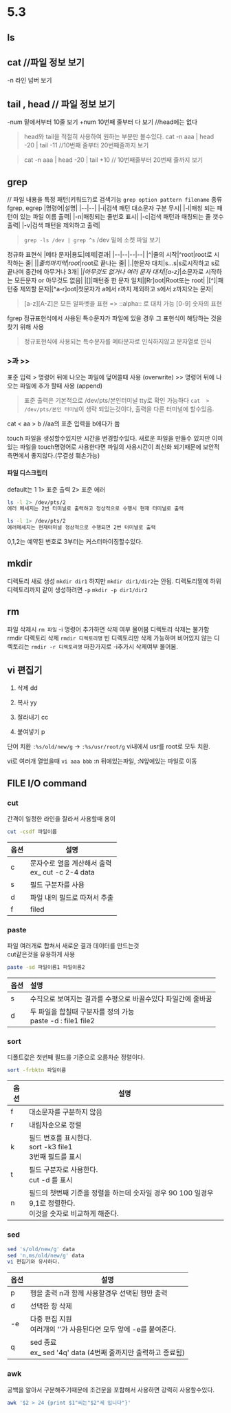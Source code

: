 
# 5.3


## ls

## cat     //파일 정보 보기
  -n 라인 넘버 보기
## tail , head  // 파일 정보 보기
  -num 밑에서부터 10줄 보기
  +num 10번째 줄부터 다 보기 //head에는 없다

> head와 tail을 적절히 사용하여 원하는 부분만 볼수있다.
> cat -n aaa | head -20 | tail -11 //10번째 줄부터 20번째줄까지 보기

> cat -n aaa | head -20 | tail +10 // 10번째줄부터 20번째 줄까지 보기

## grep
// 파일 내용을 특정 패턴(키워드?)로 검색기능
``grep option pattern filename``
종류 fgrep, egrep
|명령어|설명|
|--|--|
|-i|검색 패턴 대소문자 구분 무시|
|-l|매칭 되는 패턴이 있는 파일 이름 출력|
|-n|매칭되는 줄번호 표시|
|-c|검색 패턴과 매칭되는 줄 갯수 출력|
|-v|검색 패턴을 제외하고 출력|

> ``grep -ls /dev | grep ^s`` /dev 밑에 소켓 파일 보기

정규화 표현식
|메타 문자|용도|예제|결과|
|--|--|--|--|
|^|줄의 시작|^root|root로 시작하는 줄|
|$|줄의 마지막|root$|root로 끝나는 줄|
|.|한문자 대치|s...s|s로시작하고 s로 끝나며 중간에 아무거나 3개|
|*|아무것도 없거나 여러 문자 대치|[a-z]*|소문자로 시작하는 모든문자 or 아무것도 없음|
|[]|패턴중 한 문자 일치|[Rr]oot|Root또는 root|
|[^]|패턴중 제외할 문자|[^a-r]oot|첫문자가 a에서 r까지 제외하고 s에서 z까지오는 문자|

>[a-z][A-Z]은 모든 알파벳을 표현 => ::alpha:: 로 대치 가능
> [0-9] 숫자의 표현

fgrep
정규표현식에서 사용된 특수문자가 파일에 있을 경우 그 표현식이 해당하는 것을 찾기 위해 사용
> 정규표현식에 사용되는 특수문자를 메타문자로 인식하지않고 문자열로 인식


### >과 >>
표준 입력
\> 명령어 뒤에 나오는 파일에 덮어쓸때 사용 (overwrite)
\>> 명령어 뒤에 나오는 파일에 추가 할때 사용 (append)
> 표준 출력은 기본적으로 /dev/pts/본인터미널
> tty로 확인 가능하다
> `cat  > /dev/pts/본인 터미널`이 생략 되있는것이다, 출력을 다른 터미널에 할수있음.

cat < aa > b  //aa의 표준 입력을 b에다가 씀

touch
파일을 생성할수있지만 시간을 변경할수있다. 새로운 파일을 만들수 있지만 이미 있는 파일을 touch명령어로 사용한다면 파일의 사용시간이 최신화 되기때문에 보안적 측면에서 좋지않다.(무결성 훼손가능)

#### 파일 디스크립터

default는 1
1> 표준 출력
2> 표준 에러
```bash
ls -l 2> /dev/pts/2
에러 메세지는 2번 터미널로 출력하고 정상적으로 수행시 현재 터미널로 출력

ls -l 1> /dev/pts/2
에러메세지는 현재터미널 정상적으로 수행되면 2번 터미널로 출력
```
0,1,2는 예약된 번호로 3부터는 커스터마이징할수있다.

## mkdir
디렉토리 새로 생성
`mkdir dir1` 하지만 ``mkdir dir1/dir2``는 안됨.
디렉토리밑에 하위 디렉토리까지 같이 생성하려면 `-p`
``mkdir -p dir1/dir2``


## rm
파일 삭제시
``rm 파일`` -i 명령어 추가하면 삭제 여부 물어봄
디렉토리 삭제는 불가함
rmdir
디렉토리 삭제
``rmdir 디렉토리명`` 빈 디렉토리만 삭제 가능하며 비어있지 않는 디렉토리는 ``rmdir -r 디렉토리명``
마찬가지로 -i추가시 삭제여부 물어봄.



## vi 편집기
1. 삭제
dd

2. 복사
yy
3. 잘라내기
cc
4. 붙여넣기
p

단어 치환
`:%s/old/new/g` -> `:%s/usr/root/g` vi내에서 usr를 root로 모두 치환.

vi로 여러개 열었을때
``vi aaa bbb`` :n 뒤에있는파일, :N앞에있는 파일로 이동



## FILE I/O command
### cut
간격이 일정한 라인을 잘라서 사용할때 용이
```bash
cut -csdf 파일이름
```

|옵션|설명|
|--|--|
|c|문자수로 열을 계산해서 출력<br>ex_ cut -c 2-4 data|
|s|필드 구분자를 사용|
|d|파일 내의 필드로 따져서 추출|
|f| filed|


### paste
파일 여러개로 합쳐서 새로운 결과 데이터를 만드는것 <br>
cut같은것을 유용하게 사용
```bash
paste -sd 파일이름1 파일이름2
```
| 옵션     | 설명     |
| :------------- | :------------- |
| s     | 수직으로 보여지는 결과를 수평으로 바꿀수있다 파일간에 줄바꿈|
|d| 두 파일을 합칠때 구분자를 정의 가능 <br> paste -d : file1 file2 |

### sort
디폴트값은 첫번째 필드를 기준으로 오름차순 정렬이다.
```bash
sort -frbktn 파일이름
```

|옵션|설명|
|--|--|
|f|대소문자를 구분하지 않음|
|r|내림차순으로 정렬|
|k|필드 번호를 표시한다.<br>sort -k3 file1<br>3번째 필드를 표시|
|t|필드 구분자로 사용한다. <br>cut -d 를 표시|
|n|필드의 첫번째 기준을 정렬을 하는데 숫자일 경우 90 100 일경우 9,1로 정렬한다.<br> 이것을 숫자로 비교하게 해준다.|


### sed
```bash
sed 's/old/new/g' data
sed 'n,ms/old/new/g' data
vi 편집기와 유사하다.
```
|옵션|설명|
|--|--|
|p|행을 출력 n과 함께 사용할경우 선택된 행만 출력|
|d|선택한 항 삭제|
|-e|다중 편집 지원<br>여러개의 ''가 사용된다면 모두 앞에 -e를 붙여준다.|
|q|sed 종료 <br>ex_ sed '4q' data (4번째 줄까지만 출력하고 종료됨)|

### awk
공백을 알아서 구분해주기때문에 조건문을 포함해서 사용하면 강력히 사용할수있다.
```bash
awk '$2 > 24 {print $1"씨는"$2"세 입니다"}'
```
